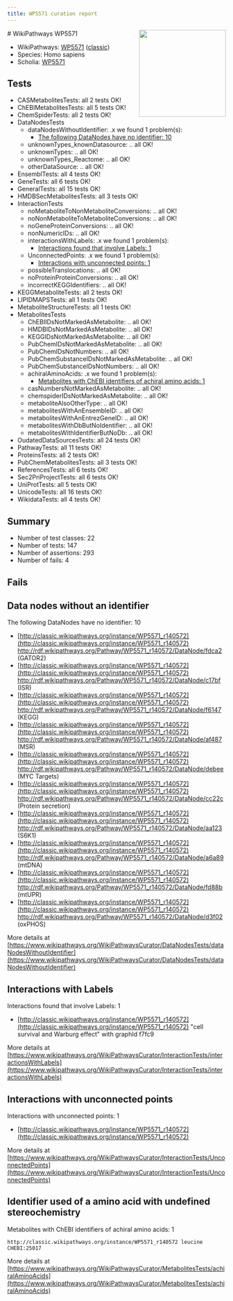 ```yaml
---
title: WP5571 curation report
---
```


<img style="float: right; width: 200px" src="https://upload.wikimedia.org/wikipedia/commons/thumb/8/83/Wplogo_with_text_500.png/640px-Wplogo_with_text_500.png" />
# WikiPathways WP5571

* WikiPathways: [WP5571](https://wikipathways.org/pathways/WP5571) ([classic](https://classic.wikipathways.org/instance/WP5571))
* Species: Homo sapiens
* Scholia: [WP5571](https://scholia.toolforge.org/wikipathways/WP5571)
## Tests
* CASMetabolitesTests: all 2 tests OK!
* ChEBIMetabolitesTests: all 5 tests OK!
* ChemSpiderTests: all 2 tests OK!
* DataNodesTests
    * dataNodesWithoutIdentifier: .x we found 1 problem(s):
        * [The following DataNodes have no identifier: 10](#8792c490)
    * unknownTypes_knownDatasource: .. all OK!
    * unknownTypes: .. all OK!
    * unknownTypes_Reactome: .. all OK!
    * otherDataSource: .. all OK!
* EnsemblTests: all 4 tests OK!
* GeneTests: all 6 tests OK!
* GeneralTests: all 15 tests OK!
* HMDBSecMetabolitesTests: all 3 tests OK!
* InteractionTests
    * noMetaboliteToNonMetaboliteConversions: .. all OK!
    * noNonMetaboliteToMetaboliteConversions: .. all OK!
    * noGeneProteinConversions: .. all OK!
    * nonNumericIDs: .. all OK!
    * interactionsWithLabels: .x we found 1 problem(s):
        * [Interactions found that involve Labels: 1](#630d2678)
    * UnconnectedPoints: .x we found 1 problem(s):
        * [Interactions with unconnected points: 1](#35a61ad9)
    * possibleTranslocations: .. all OK!
    * noProteinProteinConversions: .. all OK!
    * incorrectKEGGIdentifiers: .. all OK!
* KEGGMetaboliteTests: all 2 tests OK!
* LIPIDMAPSTests: all 1 tests OK!
* MetaboliteStructureTests: all 1 tests OK!
* MetabolitesTests
    * ChEBIIDsNotMarkedAsMetabolite: .. all OK!
    * HMDBIDsNotMarkedAsMetabolite: .. all OK!
    * KEGGIDsNotMarkedAsMetabolite: .. all OK!
    * PubChemIDsNotMarkedAsMetabolite: .. all OK!
    * PubChemIDsNotNumbers: .. all OK!
    * PubChemSubstanceIDsNotMarkedAsMetabolite: .. all OK!
    * PubChemSubstanceIDsNotNumbers: .. all OK!
    * achiralAminoAcids: .x we found 1 problem(s):
        * [Metabolites with ChEBI identifiers of achiral amino acids: 1](#9c17608e)
    * casNumbersNotMarkedAsMetabolite: .. all OK!
    * chemspiderIDsNotMarkedAsMetabolite: .. all OK!
    * metaboliteAlsoOtherType: .. all OK!
    * metabolitesWithAnEnsembleID: .. all OK!
    * metabolitesWithAnEntrezGeneID: .. all OK!
    * metabolitesWithDbButNoIdentifier: .. all OK!
    * metabolitesWithIdentifierButNoDb: .. all OK!
* OudatedDataSourcesTests: all 24 tests OK!
* PathwayTests: all 11 tests OK!
* ProteinsTests: all 2 tests OK!
* PubChemMetabolitesTests: all 3 tests OK!
* ReferencesTests: all 6 tests OK!
* Sec2PriProjectTests: all 6 tests OK!
* UniProtTests: all 5 tests OK!
* UnicodeTests: all 16 tests OK!
* WikidataTests: all 4 tests OK!


## Summary

* Number of test classes: 22
* Number of tests: 147
* Number of assertions: 293
* Number of fails: 4

## Fails

<a name="8792c490" />

## Data nodes without an identifier

The following DataNodes have no identifier: 10

* [http://classic.wikipathways.org/instance/WP5571_r140572](http://classic.wikipathways.org/instance/WP5571_r140572) http://rdf.wikipathways.org/Pathway/WP5571_r140572/DataNode/fdca2 (GATOR2)
* [http://classic.wikipathways.org/instance/WP5571_r140572](http://classic.wikipathways.org/instance/WP5571_r140572) http://rdf.wikipathways.org/Pathway/WP5571_r140572/DataNode/c17bf (ISR)
* [http://classic.wikipathways.org/instance/WP5571_r140572](http://classic.wikipathways.org/instance/WP5571_r140572) http://rdf.wikipathways.org/Pathway/WP5571_r140572/DataNode/f6147 (KEGG)
* [http://classic.wikipathways.org/instance/WP5571_r140572](http://classic.wikipathways.org/instance/WP5571_r140572) http://rdf.wikipathways.org/Pathway/WP5571_r140572/DataNode/af487 (MSR)
* [http://classic.wikipathways.org/instance/WP5571_r140572](http://classic.wikipathways.org/instance/WP5571_r140572) http://rdf.wikipathways.org/Pathway/WP5571_r140572/DataNode/debee (MYC Targets)
* [http://classic.wikipathways.org/instance/WP5571_r140572](http://classic.wikipathways.org/instance/WP5571_r140572) http://rdf.wikipathways.org/Pathway/WP5571_r140572/DataNode/cc22c (Protein secretion)
* [http://classic.wikipathways.org/instance/WP5571_r140572](http://classic.wikipathways.org/instance/WP5571_r140572) http://rdf.wikipathways.org/Pathway/WP5571_r140572/DataNode/aa123 (S6K1)
* [http://classic.wikipathways.org/instance/WP5571_r140572](http://classic.wikipathways.org/instance/WP5571_r140572) http://rdf.wikipathways.org/Pathway/WP5571_r140572/DataNode/a6a89 (mtDNA)
* [http://classic.wikipathways.org/instance/WP5571_r140572](http://classic.wikipathways.org/instance/WP5571_r140572) http://rdf.wikipathways.org/Pathway/WP5571_r140572/DataNode/fd88b (mtUPR)
* [http://classic.wikipathways.org/instance/WP5571_r140572](http://classic.wikipathways.org/instance/WP5571_r140572) http://rdf.wikipathways.org/Pathway/WP5571_r140572/DataNode/d3f02 (oxPHOS)


More details at [https://www.wikipathways.org/WikiPathwaysCurator/DataNodesTests/dataNodesWithoutIdentifier](https://www.wikipathways.org/WikiPathwaysCurator/DataNodesTests/dataNodesWithoutIdentifier)

<a name="630d2678" />

## Interactions with Labels

Interactions found that involve Labels: 1

* [http://classic.wikipathways.org/instance/WP5571_r140572](http://classic.wikipathways.org/instance/WP5571_r140572) "cell survival and 
Warburg effect" with graphId f7fc9


More details at [https://www.wikipathways.org/WikiPathwaysCurator/InteractionTests/interactionsWithLabels](https://www.wikipathways.org/WikiPathwaysCurator/InteractionTests/interactionsWithLabels)

<a name="35a61ad9" />

## Interactions with unconnected points

Interactions with unconnected points: 1

* [http://classic.wikipathways.org/instance/WP5571_r140572](http://classic.wikipathways.org/instance/WP5571_r140572)


More details at [https://www.wikipathways.org/WikiPathwaysCurator/InteractionTests/UnconnectedPoints](https://www.wikipathways.org/WikiPathwaysCurator/InteractionTests/UnconnectedPoints)

<a name="9c17608e" />

## Identifier used of a amino acid with undefined stereochemistry

Metabolites with ChEBI identifiers of achiral amino acids: 1
```
http://classic.wikipathways.org/instance/WP5571_r140572 leucine CHEBI:25017
```

More details at [https://www.wikipathways.org/WikiPathwaysCurator/MetabolitesTests/achiralAminoAcids](https://www.wikipathways.org/WikiPathwaysCurator/MetabolitesTests/achiralAminoAcids)

